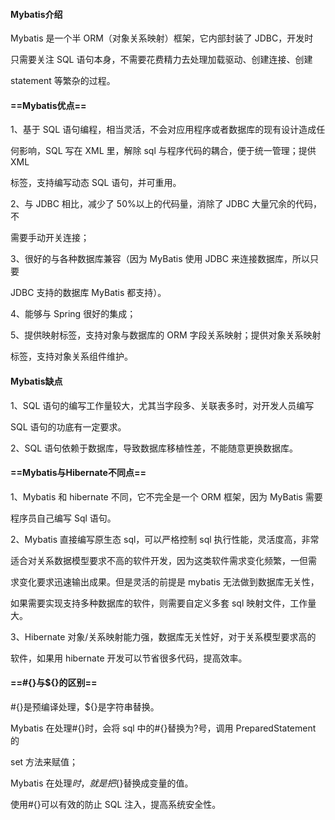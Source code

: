 #### Mybatis介绍

Mybatis 是一个半 ORM（对象关系映射）框架，它内部封装了 JDBC，开发时

只需要关注 SQL 语句本身，不需要花费精力去处理加载驱动、创建连接、创建

statement 等繁杂的过程。

#### ==Mybatis优点==

1、基于 SQL 语句编程，相当灵活，不会对应用程序或者数据库的现有设计造成任

何影响，SQL 写在 XML 里，解除 sql 与程序代码的耦合，便于统一管理；提供 XML

标签，支持编写动态 SQL 语句，并可重用。

2、与 JDBC 相比，减少了 50%以上的代码量，消除了 JDBC 大量冗余的代码，不

需要手动开关连接；

3、很好的与各种数据库兼容（因为 MyBatis 使用 JDBC 来连接数据库，所以只要

JDBC 支持的数据库 MyBatis 都支持）。

4、能够与 Spring 很好的集成；

5、提供映射标签，支持对象与数据库的 ORM 字段关系映射；提供对象关系映射

标签，支持对象关系组件维护。

#### Mybatis缺点

1、SQL 语句的编写工作量较大，尤其当字段多、关联表多时，对开发人员编写

SQL 语句的功底有一定要求。

2、SQL 语句依赖于数据库，导致数据库移植性差，不能随意更换数据库。

#### ==Mybatis与Hibernate不同点==

1、Mybatis 和 hibernate 不同，它不完全是一个 ORM 框架，因为 MyBatis 需要

程序员自己编写 Sql 语句。

2、Mybatis 直接编写原生态 sql，可以严格控制 sql 执行性能，灵活度高，非常

适合对关系数据模型要求不高的软件开发，因为这类软件需求变化频繁，一但需

求变化要求迅速输出成果。但是灵活的前提是 mybatis 无法做到数据库无关性，

如果需要实现支持多种数据库的软件，则需要自定义多套 sql 映射文件，工作量大。 

3、Hibernate 对象/关系映射能力强，数据库无关性好，对于关系模型要求高的

软件，如果用 hibernate 开发可以节省很多代码，提高效率。

#### ==#{}与${}的区别==

\#{}是预编译处理，${}是字符串替换。

Mybatis 在处理#{}时，会将 sql 中的#{}替换为?号，调用 PreparedStatement 的

set 方法来赋值；

Mybatis 在处理${}时，就是把${}替换成变量的值。

使用#{}可以有效的防止 SQL 注入，提高系统安全性。

